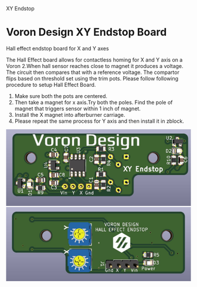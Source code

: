XY Endstop

# Voron Design XY Endstop Board
Hall effect endstop board for X and Y axes

The Hall Effect board allows for contactless homing for X and Y axis on a Voron 2.When hall sensor reaches close to magnet it produces a voltage. The circuit then compares that with a reference voltage. The compartor flips based on threshold set using the trim pots.
Please follow following procedure to setup Hall Effect Board.
1) Make sure both the pots are centered.
2) Then take a magnet for x axis.Try both the poles. Find the pole of magnet that triggers sensor within 1 inch of magnet.
3) Install the X magnet into afterburner carriage.
4) Please repeat the same process for Y axis and then install it in zblock.

![Alt text](Images/XY_Endstop_Top.JPG?raw=true "Optional Title")
![Alt text](Images/XY_Endstop_Back.JPG?raw=true "Optional Title")

